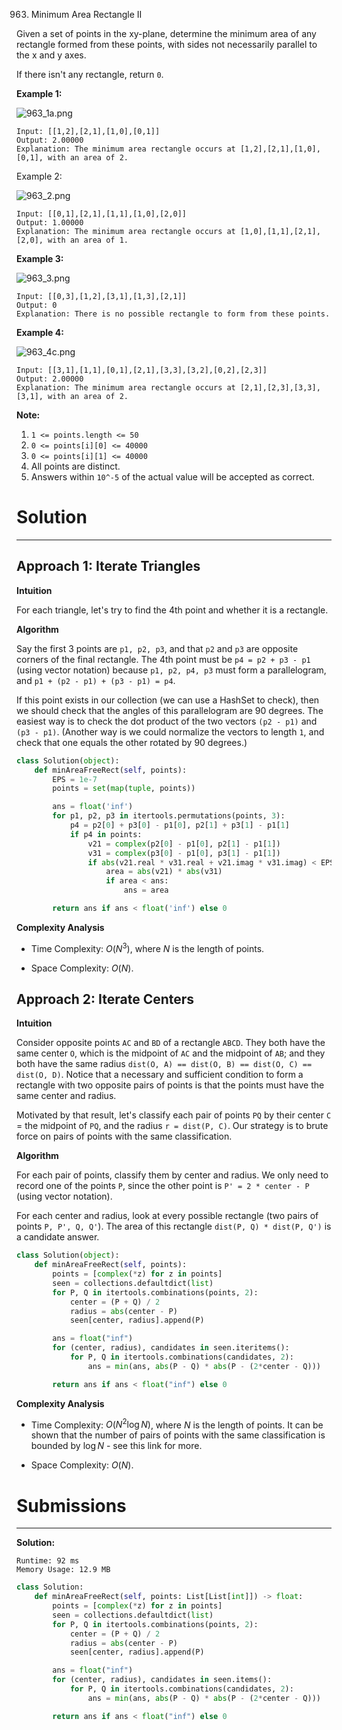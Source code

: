 963. Minimum Area Rectangle II

Given a set of points in the xy-plane, determine the minimum area of any rectangle formed from these points, with sides not necessarily parallel to the x and y axes.

If there isn't any rectangle, return `0`.

 

**Example 1:**

![963_1a.png](img/963_1a.png)

```
Input: [[1,2],[2,1],[1,0],[0,1]]
Output: 2.00000
Explanation: The minimum area rectangle occurs at [1,2],[2,1],[1,0],[0,1], with an area of 2.
```

Example 2:

![963_2.png](img/963_2.png)

```
Input: [[0,1],[2,1],[1,1],[1,0],[2,0]]
Output: 1.00000
Explanation: The minimum area rectangle occurs at [1,0],[1,1],[2,1],[2,0], with an area of 1.
```

**Example 3:**

![963_3.png](img/963_3.png)

```
Input: [[0,3],[1,2],[3,1],[1,3],[2,1]]
Output: 0
Explanation: There is no possible rectangle to form from these points.
```

**Example 4:**

![963_4c.png](img/963_4c.png)

```
Input: [[3,1],[1,1],[0,1],[2,1],[3,3],[3,2],[0,2],[2,3]]
Output: 2.00000
Explanation: The minimum area rectangle occurs at [2,1],[2,3],[3,3],[3,1], with an area of 2.
```

**Note:**

1. `1 <= points.length <= 50`
1. `0 <= points[i][0] <= 40000`
1. `0 <= points[i][1] <= 40000`
1. All points are distinct.
1. Answers within `10^-5` of the actual value will be accepted as correct.

# Solution
---
## Approach 1: Iterate Triangles
**Intuition**

For each triangle, let's try to find the 4th point and whether it is a rectangle.

**Algorithm**

Say the first 3 points are `p1, p2, p3`, and that `p2` and `p3` are opposite corners of the final rectangle. The 4th point must be `p4 = p2 + p3 - p1` (using vector notation) because `p1, p2, p4, p3` must form a parallelogram, and `p1 + (p2 - p1) + (p3 - p1) = p4`.

If this point exists in our collection (we can use a HashSet to check), then we should check that the angles of this parallelogram are 90 degrees. The easiest way is to check the dot product of the two vectors `(p2 - p1)` and `(p3 - p1)`. (Another way is we could normalize the vectors to length `1`, and check that one equals the other rotated by 90 degrees.)

```python
class Solution(object):
    def minAreaFreeRect(self, points):
        EPS = 1e-7
        points = set(map(tuple, points))

        ans = float('inf')
        for p1, p2, p3 in itertools.permutations(points, 3):
            p4 = p2[0] + p3[0] - p1[0], p2[1] + p3[1] - p1[1]
            if p4 in points:
                v21 = complex(p2[0] - p1[0], p2[1] - p1[1])
                v31 = complex(p3[0] - p1[0], p3[1] - p1[1])
                if abs(v21.real * v31.real + v21.imag * v31.imag) < EPS:
                    area = abs(v21) * abs(v31)
                    if area < ans:
                        ans = area

        return ans if ans < float('inf') else 0
```

**Complexity Analysis**

* Time Complexity: $O(N^3)$, where $N$ is the length of points.

* Space Complexity: $O(N)$.

## Approach 2: Iterate Centers
**Intuition**

Consider opposite points `AC` and `BD` of a rectangle `ABCD`. They both have the same center `O`, which is the midpoint of `AC` and the midpoint of `AB`; and they both have the same radius `dist(O, A) == dist(O, B) == dist(O, C) == dist(O, D)`. Notice that a necessary and sufficient condition to form a rectangle with two opposite pairs of points is that the points must have the same center and radius.

Motivated by that result, let's classify each pair of points `PQ` by their center `C` = the midpoint of `PQ`, and the radius `r = dist(P, C)`. Our strategy is to brute force on pairs of points with the same classification.

**Algorithm**

For each pair of points, classify them by center and radius. We only need to record one of the points `P`, since the other point is `P' = 2 * center - P` (using vector notation).

For each center and radius, look at every possible rectangle (two pairs of points `P, P', Q, Q'`). The area of this rectangle `dist(P, Q) * dist(P, Q')` is a candidate answer.

```python
class Solution(object):
    def minAreaFreeRect(self, points):
        points = [complex(*z) for z in points]
        seen = collections.defaultdict(list)
        for P, Q in itertools.combinations(points, 2):
            center = (P + Q) / 2
            radius = abs(center - P)
            seen[center, radius].append(P)

        ans = float("inf")
        for (center, radius), candidates in seen.iteritems():
            for P, Q in itertools.combinations(candidates, 2):
                ans = min(ans, abs(P - Q) * abs(P - (2*center - Q)))

        return ans if ans < float("inf") else 0
```

**Complexity Analysis**

* Time Complexity: $O(N^2 \log N)$, where $N$ is the length of points. It can be shown that the number of pairs of points with the same classification is bounded by $\log N$ - see this link for more.

* Space Complexity: $O(N)$.

# Submissions
---
**Solution:**
```
Runtime: 92 ms
Memory Usage: 12.9 MB
```
```python
class Solution:
    def minAreaFreeRect(self, points: List[List[int]]) -> float:
        points = [complex(*z) for z in points]
        seen = collections.defaultdict(list)
        for P, Q in itertools.combinations(points, 2):
            center = (P + Q) / 2
            radius = abs(center - P)
            seen[center, radius].append(P)

        ans = float("inf")
        for (center, radius), candidates in seen.items():
            for P, Q in itertools.combinations(candidates, 2):
                ans = min(ans, abs(P - Q) * abs(P - (2*center - Q)))

        return ans if ans < float("inf") else 0
```